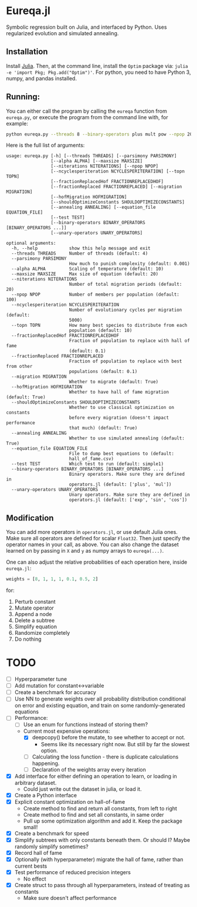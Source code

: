# Eureqa.jl

Symbolic regression built on Julia, and interfaced by Python.
Uses regularized evolution and simulated annealing.

## Installation

Install [Julia](https://julialang.org/downloads/). Then, at the command line,
install the `Optim` package via: `julia -e 'import Pkg; Pkg.add("Optim")'`.
For python, you need to have Python 3, numpy, and pandas installed.

## Running:

You can either call the program by calling the `eureqa` function from `eureqa.py`,
or execute the program from the command line with, for example:
```bash
python eureqa.py --threads 8 --binary-operators plus mult pow --npop 200
```

Here is the full list of arguments:
```
usage: eureqa.py [-h] [--threads THREADS] [--parsimony PARSIMONY]
                 [--alpha ALPHA] [--maxsize MAXSIZE]
                 [--niterations NITERATIONS] [--npop NPOP]
                 [--ncyclesperiteration NCYCLESPERITERATION] [--topn TOPN]
                 [--fractionReplacedHof FRACTIONREPLACEDHOF]
                 [--fractionReplaced FRACTIONREPLACED] [--migration MIGRATION]
                 [--hofMigration HOFMIGRATION]
                 [--shouldOptimizeConstants SHOULDOPTIMIZECONSTANTS]
                 [--annealing ANNEALING] [--equation_file EQUATION_FILE]
                 [--test TEST]
                 [--binary-operators BINARY_OPERATORS [BINARY_OPERATORS ...]]
                 [--unary-operators UNARY_OPERATORS]

optional arguments:
  -h, --help            show this help message and exit
  --threads THREADS     Number of threads (default: 4)
  --parsimony PARSIMONY
                        How much to punish complexity (default: 0.001)
  --alpha ALPHA         Scaling of temperature (default: 10)
  --maxsize MAXSIZE     Max size of equation (default: 20)
  --niterations NITERATIONS
                        Number of total migration periods (default: 20)
  --npop NPOP           Number of members per population (default: 100)
  --ncyclesperiteration NCYCLESPERITERATION
                        Number of evolutionary cycles per migration (default:
                        5000)
  --topn TOPN           How many best species to distribute from each
                        population (default: 10)
  --fractionReplacedHof FRACTIONREPLACEDHOF
                        Fraction of population to replace with hall of fame
                        (default: 0.1)
  --fractionReplaced FRACTIONREPLACED
                        Fraction of population to replace with best from other
                        populations (default: 0.1)
  --migration MIGRATION
                        Whether to migrate (default: True)
  --hofMigration HOFMIGRATION
                        Whether to have hall of fame migration (default: True)
  --shouldOptimizeConstants SHOULDOPTIMIZECONSTANTS
                        Whether to use classical optimization on constants
                        before every migration (doesn't impact performance
                        that much) (default: True)
  --annealing ANNEALING
                        Whether to use simulated annealing (default: True)
  --equation_file EQUATION_FILE
                        File to dump best equations to (default:
                        hall_of_fame.csv)
  --test TEST           Which test to run (default: simple1)
  --binary-operators BINARY_OPERATORS [BINARY_OPERATORS ...]
                        Binary operators. Make sure they are defined in
                        operators.jl (default: ['plus', 'mul'])
  --unary-operators UNARY_OPERATORS
                        Unary operators. Make sure they are defined in
                        operators.jl (default: ['exp', 'sin', 'cos'])
```




## Modification

You can add more operators in `operators.jl`, or use default
Julia ones. Make sure all operators are defined for scalar `Float32`.
Then just specify the operator names in your call, as above.
You can also change the dataset learned on by passing in `X` and `y` as
numpy arrays to `eureqa(...)`.

One can also adjust the relative probabilities of each operation here,
inside `eureqa.jl`:
```julia
weights = [8, 1, 1, 1, 0.1, 0.5, 2]
```
for:

1. Perturb constant
2. Mutate operator
3. Append a node
4. Delete a subtree
5. Simplify equation
6. Randomize completely
7. Do nothing


# TODO

- [ ] Hyperparameter tune
- [ ] Add mutation for constant<->variable
- [ ] Create a benchmark for accuracy
- [ ] Use NN to generate weights over all probability distribution conditional on error and existing equation, and train on some randomly-generated equations
- [ ] Performance:
    - [ ] Use an enum for functions instead of storing them?
    - Current most expensive operations:
        - [x] deepcopy() before the mutate, to see whether to accept or not.
            - Seems like its necessary right now. But still by far the slowest option.
        - [ ] Calculating the loss function - there is duplicate calculations happening.
        - [ ] Declaration of the weights array every iteration
- [x] Add interface for either defining an operation to learn, or loading in arbitrary dataset.
    - Could just write out the dataset in julia, or load it.
- [x] Create a Python interface
- [x] Explicit constant optimization on hall-of-fame
    - Create method to find and return all constants, from left to right
    - Create method to find and set all constants, in same order
    - Pull up some optimization algorithm and add it. Keep the package small!
- [x] Create a benchmark for speed
- [x] Simplify subtrees with only constants beneath them. Or should I? Maybe randomly simplify sometimes?
- [x] Record hall of fame
- [x] Optionally (with hyperparameter) migrate the hall of fame, rather than current bests
- [x] Test performance of reduced precision integers
    - No effect
- [x] Create struct to pass through all hyperparameters, instead of treating as constants
    - Make sure doesn't affect performance
